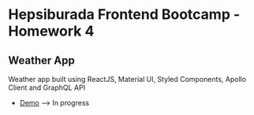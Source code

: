 # Hepsiburada Frontend Bootcamp - Homework 4

## Weather App

Weather app built using ReactJS, Material UI, Styled Components, Apollo Client and GraphQL API

* [Demo](https://reactgraphql-weather-app.netlify.app) --> In progress